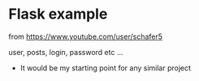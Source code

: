 # Flask example

from https://www.youtube.com/user/schafer5

user, posts, login, password etc ...

- It would be my starting point for any similar project
